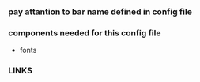 ### pay attantion to **bar name** defined in config file

### components needed for this config file
- fonts

### LINKS
